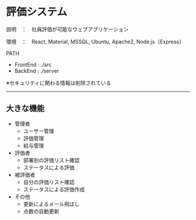 # 評価システム

説明　：　社員評価が可能なウェブアプリケーション

環境　：　React, Material, MSSQL, Ubuntu, Apache2, Node.js（Express）

PATH
- FrontEnd  : ./src
- BackEnd : ./server


※セキュリティに関わる情報は削除されている

--------------------

## 大きな機能

- 管理者
  - ユーザー管理
  - 評価管理
  - 給与管理
- 評価者
  - 部署別の評価リスト確認
  - ステータスによる評価
- 被評価者
  - 自分の評価リスト確認
  - ステータスによる評価作成
- その他
  - 更新によるメール飛ばし
  - 点数の自動更新
